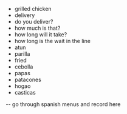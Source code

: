 
- grilled chicken
- delivery
- do you deliver?
- how much is that?
- how long will it take?
- how long is the wait in the line
- atun
- parilla
- fried
- cebolla
- papas 
- patacones
- hogao
- casticas

-- go through spanish menus and record here
